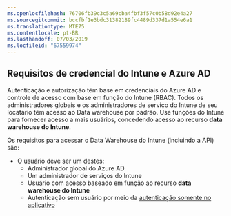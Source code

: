 ```yaml
---
ms.openlocfilehash: 76706fb39c3c5a69cba4fbf3f57c0b58d92e4a27
ms.sourcegitcommit: bccfbf1e3bdc31382189fc4489d337d1a554e6a1
ms.translationtype: MTE75
ms.contentlocale: pt-BR
ms.lasthandoff: 07/03/2019
ms.locfileid: "67559974"
---
```

<!-- This include is part of the Intune Data Warehouse documentation. -->

## <a name="azure-ad-and-intune-credential-requirements"></a>Requisitos de credencial do Intune e Azure AD

Autenticação e autorização têm base em credenciais do Azure AD e controle de acesso com base em função do Intune (RBAC). Todos os administradores globais e os administradores de serviço do Intune de seu locatário têm acesso ao Data warehouse por padrão. Use funções do Intune para fornecer acesso a mais usuários, concedendo acesso ao recurso **data warehouse do Intune**.

Os requisitos para acessar o Data Warehouse do Intune (incluindo a API) são:

  - O usuário deve ser um destes:
      - Administrador global do Azure AD
      - Um administrador de serviços do Intune
      - Usuário com acesso baseado em função ao recurso **data warehouse do Intune**
      - Autenticação sem usuário por meio da [autenticação somente no aplicativo](../data-warehouse-app-only-auth.md) 
